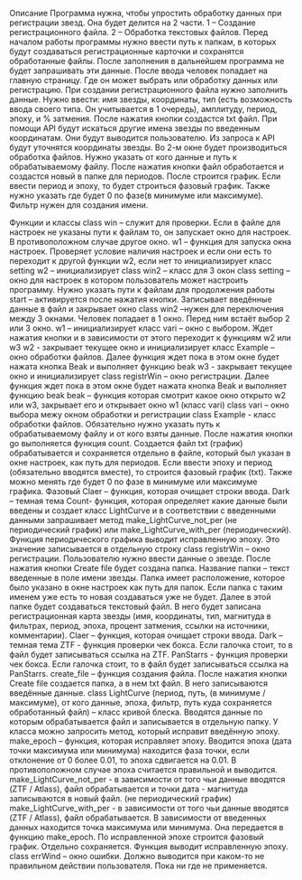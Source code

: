Описание
Программа нужна, чтобы упростить обработку данных при регистрации звезд. Она будет делится на 2 части. 1 – Создание регистрационного файла. 2 – Обработка текстовых файлов.
Перед началом работы программы нужно ввести путь к папкам, в которых будут создаваться регистрационные карточки и сохранятся обработанные файлы. После заполнения в дальнейшем программа не будет запрашивать  эти данные.
После ввода человек попадает на главную страницу. Где он может выбрать или обработку данных или регистрацию.
При создании регистрационного файла нужно заполнить данные. Нужно ввести: имя звезды, координаты, тип (есть возможность ввода своего типа. Он учитывается в 1 очередь), амплитуду, период, эпоху, и % затмения. После нажатия кнопки создастся txt файл. При помощи API будут искаться другие имена звезды по введенным координатам. Они будут выводится пользователю. Из запроса к API будут уточнятся координаты звезды.
Во 2-м окне будет производиться обработка файлов. Нужно указать от кого данные и путь к обрабатываемому файлу. После нажатия кнопки файл обработается и создастся новый в папке для периодов. После строится график. Если ввести период и эпоху, то будет строиться фазовый график. Также нужно указать где будет 0 по фазе(в минимуме или максимуме). Фильтр нужен для создания имени.

Функции и классы
class win – служит для проверки. Если  в файле для настроек не указаны пути к файлам то, он запускает окно для настроек. В противоположном случае другое окно.
w1 – функция для запуска окна настроек. Проверяет условие наличия настроек и если они есть то переходит к другой функции  w2, если нет то инициализирует класс setting
w2 – инициализирует class win2 – класс для 3 окон
class setting – окно для настроек в котором пользователь может настроить программу. Нужно указать пути к файлам для продолжения работы
start – активируется после нажатия кнопки. Записывает введённые данные в файл и закрывает окно
class win2 –нужен для переключения между 3 окнами. Человек попадает в 1 окно. Перед ним встаёт выбор 2 или 3 окно.
w1 – инициализирует класс vari – окно с выбором. Ждет нажатия кнопки и в зависимости от этого переходит к функциям w2 или w3
w2 -  закрывает текущее окно и инициализирует класс Example – окно обработки файлов. Далее функция ждет пока в этом окне будет нажата кнопка Beak и выполняет функцию beak
w3 -  закрывает текущее окно и инициализирует class registrWin – окно регистрации. Далее функция ждет пока в этом окне будет нажата кнопка Beak и выполняет функцию beak
beak – функция которая смотрит какое окно открыто w2 или w3, закрывает его и открывает окно w1 (класс vari)
class vari – окно выбора межу окном обработки и регистрации
class Example -  класс обработки файлов. Обязательно нужно указать путь к обрабатываемому файлу и от кого взяты данные. После нажатия кнопки go выполняется функция count. Создается файл txt (график) обрабатывается и сохраняется отдельно в файле, который был указан в окне настроек, как путь для периодов. Если ввести эпоху и период (обязательно вводятся вместе), то строится фазовый график (txt). Также можно менять где будет 0 по фазе в минимуме или максимуме графика. Фазовый
Claer – функция, которая очищает строки ввода.
Dark – темная тема
Count- функция, которая определяет какие данные были введены и создает класс LightCurve и в соответствии с введенными данными запрашивает метод make_LightCurve_not_per (не периодический график) или make_LightCurve_with_per (периодический). Функция периодического графика выводит исправленную эпоху. Это значение записывается в отдельную строку
class registrWin – окно регистрации. Пользователю нужно ввести данные о звезде. После нажатия кнопки Create file будет создана папка. Название папки – текст введенные в поле имени звезды. Папка имеет расположение, которое было указано в окне настроек как путь для папок.  Если папка с таким именем уже есть то новая создаваться уже не будет. Далее в этой папке будет создаваться текстовый файл. В него будет записана регистрационная карта звезды (имя, координаты, тип, магнитуда в фильтрах, период, эпоха, процент затмения, ссылки на источники, комментарии).
Claer – функция, которая очищает строки ввода.
Dark – темная тема
ZTF - функция проверки чек бокса. Если галочка стоит, то в файл будет записываться ссылка на  ZTF.
PanStarrs - функция проверки чек бокса. Если галочка стоит, то в файл будет записываться ссылка на  PanStarrs.
create_file – функция создания файла. После нажатия кнопки Create file создается папка, а в нем txt файл. В него записываются введённые данные.
class LightCurve (период, путь, (в минимуме / максимуме), от кого данные, эпоха, фильтр, путь куда сохраняется обработанный файл) – класс кривой блеска. Вводятся  данные по которым обрабатывается файл и записывается в отдельную папку. У класса можно запросить метод, который исправит введённую эпоху.
make_epoch – функция, которая исправляет эпоху. Вводится  эпоха (дата точки максимума или минимума) находится фаза точки, если отклонение от 0 более 0.01,  то эпоха сдвигается на 0.01. В противоположном случае эпоха считается правильной и выводится.
make_LightCurve_not_per -  в зависимости от того чьи данные вводятся (ZTF / Atlass), файл обрабатывается и точки дата - магнитуда записываются в новый файл. (не периодический график)
make_LightCurve_with_per - в зависимости от того чьи данные вводятся (ZTF / Atlass), файл обрабатывается. В зависимости от введенных данных находится точка максимума или минимума. Она передается в функцию make_epoch. По исправленной эпохе строится фазовый график. Отдельно сохраняется. Функция выводит исправленную эпоху.
class errWind – окно ошибки. Должно выводится при каком-то не правильном действии пользователя. Пока ни где не применяется.
